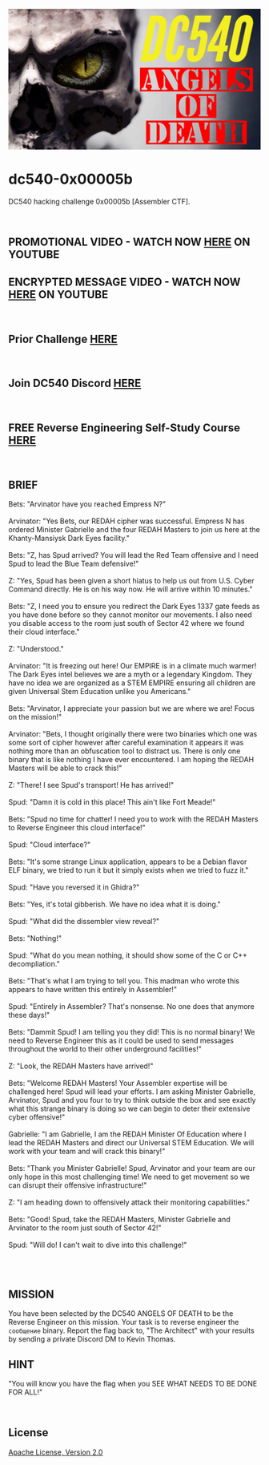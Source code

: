 ![image](https://github.com/mytechnotalent/dc540-0x00005b/blob/main/DC540%20Angels%20Of%20Death.png?raw=true)

# dc540-0x00005b
DC540 hacking challenge 0x00005b [Assembler CTF].

<br>

## PROMOTIONAL VIDEO - WATCH NOW [HERE](https://youtu.be/YJAa4o7WXkE) ON YOUTUBE
## ENCRYPTED MESSAGE VIDEO - WATCH NOW [HERE](https://youtu.be/V1d52iOoF_Y) ON YOUTUBE

<br>

## Prior Challenge [HERE](https://github.com/mytechnotalent/dc540-0x00005a)

<br>

## Join DC540 Discord [HERE](https://discord.gg/TC9V9RCr5U)

<br>

## FREE Reverse Engineering Self-Study Course [HERE](https://github.com/mytechnotalent/Reverse-Engineering-Tutorial)

<br>

## BRIEF
Bets: "Arvinator have you reached Empress N?"<br><br>
Arvinator: "Yes Bets, our REDAH cipher was successful.  Empress N has ordered Minister Gabrielle and the four REDAH Masters to join us here at the Khanty-Mansiysk Dark Eyes facility."<br><br>
Bets: "Z, has Spud arrived?  You will lead the Red Team offensive and I need Spud to lead the Blue Team defensive!"<br><br>
Z: "Yes, Spud has been given a short hiatus to help us out from U.S. Cyber Command directly.  He is on his way now.  He will arrive within 10 minutes."<br><br>
Bets: "Z, I need you to ensure you redirect the Dark Eyes 1337 gate feeds as you have done before so they cannot monitor our movements.  I also need you disable access to the room just south of Sector 42 where we found their cloud interface."<br><br>
Z: "Understood."<br><br>
Arvinator: "It is freezing out here!  Our EMPIRE is in a climate much warmer!  The Dark Eyes intel believes we are a myth or a legendary Kingdom.  They have no idea we are organized as a STEM EMPIRE ensuring all children are given Universal Stem Education unlike you Americans."<br><br>
Bets: "Arvinator, I appreciate your passion but we are where we are!  Focus on the mission!"<br><br>
Arvinator: "Bets, I thought originally there were two binaries which one was some sort of cipher however after careful examination it appears it was nothing more than an obfuscation tool to distract us.  There is only one binary that is like nothing I have ever encountered.  I am hoping the REDAH Masters will be able to crack this!"<br><br>
Z: "There!  I see Spud's transport!  He has arrived!"<br><br>
Spud: "Damn it is cold in this place!  This ain't like Fort Meade!"<br><br>
Bets: "Spud no time for chatter!  I need you to work with the REDAH Masters to Reverse Engineer this cloud interface!"<br><br>
Spud: "Cloud interface?"<br><br>
Bets: "It's some strange Linux application, appears to be a Debian flavor ELF binary, we tried to run it but it simply exists when we tried to fuzz it."<br><br>
Spud: "Have you reversed it in Ghidra?"<br><br>
Bets: "Yes, it's total gibberish.  We have no idea what it is doing."<br><br>
Spud: "What did the dissembler view reveal?"<br><br>
Bets: "Nothing!"<br><br>
Spud: "What do you mean nothing, it should show some of the C or C++ decompliation."<br><br>
Bets: "That's what I am trying to tell you.  This madman who wrote this appears to have written this entirely in Assembler!"<br><br>
Spud: "Entirely in Assembler?  That's nonsense.  No one does that anymore these days!"<br><br>
Bets: "Dammit Spud!  I am telling you they did!  This is no normal binary!  We need to Reverse Engineer this as it could be used to send messages throughout the world to their other underground facilities!"<br><br>
Z: "Look, the REDAH Masters have arrived!"<br><br>
Bets: "Welcome REDAH Masters!  Your Assembler expertise will be challenged here!  Spud will lead your efforts.  I am asking Minister Gabrielle, Arvinator, Spud and you four to try to think outside the box and see exactly what this strange binary is doing so we can begin to deter their extensive cyber offensive!"<br><br>
Gabrielle: "I am Gabrielle, I am the REDAH Minister Of Education where I lead the REDAH Masters and direct our Universal STEM Education.  We will work with your team and will crack this binary!"<br><br>
Bets: "Thank you Minister Gabrielle!  Spud, Arvinator and your team are our only hope in this most challenging time!  We need to get movement so we can disrupt their offensive infrastructure!"<br><br>
Z: "I am heading down to offensively attack their monitoring capabilities."<br><br>
Bets: "Good!  Spud, take the REDAH Masters, Minister Gabrielle and Arvinator to the room just south of Sector 42!"<br><br>
Spud: "Will do!  I can't wait to dive into this challenge!"<br><br>

<br>

## MISSION
You have been selected by the DC540 ANGELS OF DEATH to be the Reverse Engineer on this mission. Your task is to reverse engineer the `сообщение` binary. Report the flag back to, "The Architect" with your results by sending a private Discord DM to Kevin Thomas.

## HINT
"You will know you have the flag when you SEE WHAT NEEDS TO BE DONE FOR ALL!"

<br>

## License
[Apache License, Version 2.0](https://www.apache.org/licenses/LICENSE-2.0)
